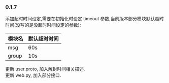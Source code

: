 ### 0.1.7
添加超时时间设定,需要在初始化时设定 timeout 参数,当前版本部分模块默认超时时间(没写的是没超时时间设定的参数):  

|模块名|默认超时时间|
|--------|---------------|
|msg|60s|
|group|10s|

更新 user.proto, 加入解封时间相关描述.  
更新 web.py, 加入部分接口.  